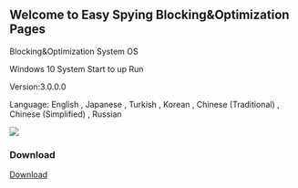 ## Welcome to Easy Spying Blocking&Optimization Pages

Blocking&Optimization System OS

Windows 10 System Start to up Run

Version:3.0.0.0

Language: English , Japanese , Turkish , Korean , Chinese (Traditional) ,  Chinese (Simplified)  ,  Russian


<img src="https://github.com/JackCode-Mirage/EasySpyingBlocking/blob/gh-pages/form.PNG?raw=true">


### Download


<a href="https://github.com/JackCode-Mirage/EasySpyingBlocking/blob/gh-pages/Easy%20Spying%20Blocking.rar?raw=true">Download</a>


